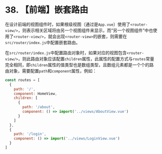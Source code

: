 # 38. 【前端】嵌套路由

在设计前端的视图组件时，如果根级视图（通过是`App.vue`）使用了`<router-view/>`，则表示相关区域将由另一个视图组件来显示，而“另一个视图组件”中也使用了`<router-view/>`，就会出现`<router-view>`的嵌套，则需要在`src/router/index.js`中配置嵌套路由。

在`src/router/index.js`中配置路由对象时，如果对应的视图包含`<router-view/>`，则此路由对象应该配置`children`属性，此属性的配置方式与`routes`常量完全相同，即`children`属性的值类型也是数组类型，且数组元素都是一个个的路由对象，需要配置`path`和`component`属性，例如：

```javascript
const routes = [
  {
    path: '/',
    component: HomeView,
    children: [
      {
        path: '/about',
        component: () => import('../views/AboutView.vue')
      }
    ]
  },
  {
    path: '/login',
    component: () => import('../views/LoginView.vue')
  }
]
```

